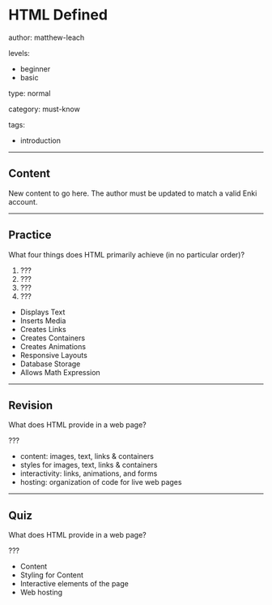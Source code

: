 # HTML Defined
author: matthew-leach

levels:
  - beginner
  - basic

type: normal

category: must-know

tags:
  - introduction

---
## Content

New content to go here. The author must be updated to match a valid Enki account.

---
## Practice

What four things does HTML primarily achieve (in no particular order)?

1) ??? 
2) ???
3) ???
4) ???

* Displays Text
* Inserts Media
* Creates Links
* Creates Containers
* Creates Animations
* Responsive Layouts
* Database Storage
* Allows Math Expression

---
## Revision

What does HTML provide in a web page? 

???

* content: images, text, links & containers
* styles for images, text, links & containers
* interactivity: links, animations, and forms
* hosting: organization of code for live web pages

---
## Quiz 

What does HTML provide in a web page? 

???

* Content
* Styling for Content 
* Interactive elements of the page
* Web hosting


